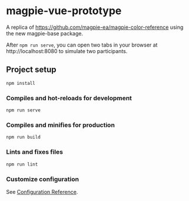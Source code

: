 # magpie-vue-prototype

A replica of https://github.com/magpie-ea/magpie-color-reference using the new magpie-base package.

After `npm run serve`, you can open two tabs in your browser at http://localhost:8080 to simulate two participants.

## Project setup
```
npm install
```

### Compiles and hot-reloads for development
```
npm run serve
```

### Compiles and minifies for production
```
npm run build
```

### Lints and fixes files
```
npm run lint
```

### Customize configuration
See [Configuration Reference](https://cli.vuejs.org/config/).
